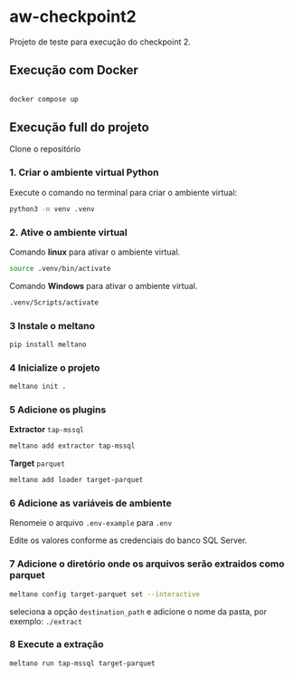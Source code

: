 # aw-checkpoint2

Projeto de teste para execução do checkpoint 2.

## Execução com Docker
```bash

docker compose up
```

## Execução full do projeto

Clone o repositório

### 1. Criar o ambiente virtual Python

Execute o comando no terminal para criar o ambiente virtual:

```bash
python3 -m venv .venv
```

### 2. Ative o ambiente virtual

Comando **linux** para ativar o ambiente virtual.
```bash
source .venv/bin/activate  
```

Comando **Windows** para ativar o ambiente virtual.
```bash
.venv/Scripts/activate  
```
### 3 Instale o meltano

```bash
pip install meltano
```

### 4 Inicialize o projeto
```bash
meltano init .
```

### 5 Adicione os plugins

**Extractor** `tap-mssql`
```bash
meltano add extractor tap-mssql
```

**Target** `parquet`
```bash
meltano add loader target-parquet
```

### 6 Adicione as variáveis de ambiente
Renomeie o arquivo `.env-example` para `.env`

Edite os valores conforme as credenciais do banco SQL Server.

### 7 Adicione o diretório onde os arquivos serão extraidos como parquet

```bash
meltano config target-parquet set --interactive
```
seleciona a opção `destination_path` e adicione o nome da pasta, por exemplo: `./extract`


### 8 Execute a extração
```bash
meltano run tap-mssql target-parquet
```
